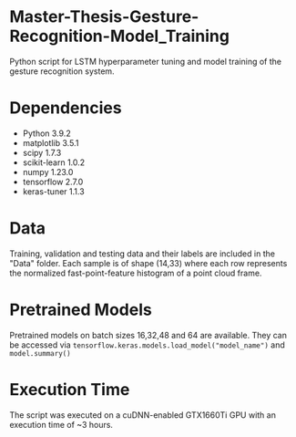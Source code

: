 # Master-Thesis-Gesture-Recognition-Model_Training
Python script for LSTM hyperparameter tuning and model training of the gesture recognition system. 

# Dependencies
- Python 3.9.2
- matplotlib 3.5.1
- scipy 1.7.3
- scikit-learn  1.0.2
- numpy 1.23.0
- tensorflow 2.7.0
- keras-tuner 1.1.3

# Data
Training, validation and testing data and their labels are included in the "Data" folder. Each sample is of shape (14,33) where each row represents the normalized fast-point-feature histogram of a point cloud frame.

# Pretrained Models
Pretrained models on batch sizes 16,32,48 and 64 are available. They can be accessed via `tensorflow.keras.models.load_model("model_name")` and `model.summary()`

# Execution Time
The script was executed on a cuDNN-enabled GTX1660Ti GPU with an execution time of ~3 hours.

